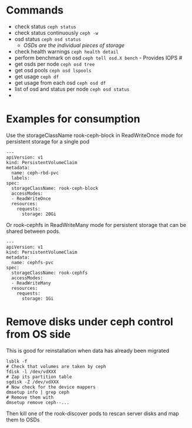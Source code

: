 # Commands

- check status `ceph status`
- check status continuously `ceph -w`
- osd status `ceph osd status`
	- *OSDs are the individual pieces of storage*
- check health warnings `ceph health detail`
- perform benchmark on osd `ceph tell osd.X bench` - Provides IOPS #
- get osds per node `ceph osd tree`
- get osd pools `ceph osd lspools`
- get usage `ceph df`
- get usage from each osd `ceph osd df`
- list of osd and status per node `ceph osd status`
- 

# Examples for consumption

Use the storageClassName rook-ceph-block in ReadWriteOnce mode for persistent storage for a single pod
```
---
apiVersion: v1
kind: PersistentVolumeClaim
metadata:
  name: ceph-rbd-pvc
  labels:
spec:
  storageClassName: rook-ceph-block
  accessModes:
  - ReadWriteOnce
  resources:
    requests:
      storage: 20Gi
```
Or rook-cephfs in ReadWriteMany mode for persistent storage that can be shared between pods.
```
---
apiVersion: v1
kind: PersistentVolumeClaim
metadata:
  name: cephfs-pvc
spec:
  storageClassName: rook-cephfs
  accessModes:
  - ReadWriteMany
  resources:
    requests:
      storage: 1Gi
```

# Remove disks under ceph control from OS side
This is good for reinstallation when data has already been migrated

```
lsblk -f
# Check that volumes are taken by ceph
fdisk -l /dev/vdXXX
# Zap its partition table
sgdisk -Z /dev/vdXXX
# Now check for the device mappers
dmsetup info | grep ceph
# Remove them with 
dmsetup remove ceph--...
```

Then kill one of the rook-discover pods to rescan server disks and map them to OSDs